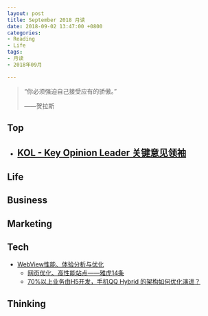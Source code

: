 ```yaml
---
layout: post
title: September 2018 月读
date: 2018-09-02 13:47:00 +0800
categories:
- Reading
- Life
tags:
- 月读
- 2018年09月

---
```


<blockquote class="blockquote-center">
<p>“你必须强迫自己接受应有的骄傲。”</p>
<p>——贺拉斯</p>
</blockquote>

## Top

- [KOL - Key Opinion Leader 关键意见领袖](https://zh.wikipedia.org/wiki/KOL)
	- 


## Life



## Business



## Marketing



## Tech

- [WebView性能、体验分析与优化](https://tech.meituan.com/WebViewPerf.html)
	- [网页优化、高性能站点——雅虎14条](https://stevesouders.com/hpws/rules.php)
	- [70%以上业务由H5开发，手机QQ Hybrid 的架构如何优化演进？](https://mp.weixin.qq.com/s/evzDnTsHrAr2b9jcevwBzA)

## Thinking

